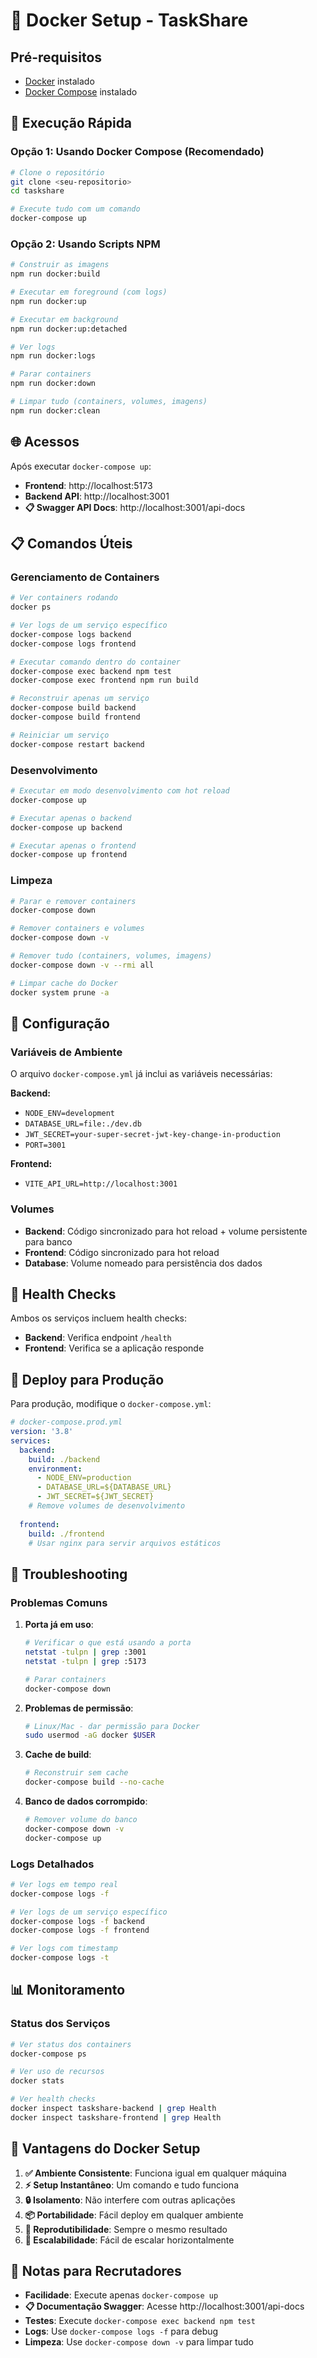 # 🐳 Docker Setup - TaskShare

## Pré-requisitos

- [Docker](https://www.docker.com/get-started) instalado
- [Docker Compose](https://docs.docker.com/compose/install/) instalado

## 🚀 Execução Rápida

### Opção 1: Usando Docker Compose (Recomendado)

```bash
# Clone o repositório
git clone <seu-repositorio>
cd taskshare

# Execute tudo com um comando
docker-compose up
```

### Opção 2: Usando Scripts NPM

```bash
# Construir as imagens
npm run docker:build

# Executar em foreground (com logs)
npm run docker:up

# Executar em background
npm run docker:up:detached

# Ver logs
npm run docker:logs

# Parar containers
npm run docker:down

# Limpar tudo (containers, volumes, imagens)
npm run docker:clean
```

## 🌐 Acessos

Após executar `docker-compose up`:

- **Frontend**: http://localhost:5173
- **Backend API**: http://localhost:3001
- **📋 Swagger API Docs**: http://localhost:3001/api-docs

## 📋 Comandos Úteis

### Gerenciamento de Containers

```bash
# Ver containers rodando
docker ps

# Ver logs de um serviço específico
docker-compose logs backend
docker-compose logs frontend

# Executar comando dentro do container
docker-compose exec backend npm test
docker-compose exec frontend npm run build

# Reconstruir apenas um serviço
docker-compose build backend
docker-compose build frontend

# Reiniciar um serviço
docker-compose restart backend
```

### Desenvolvimento

```bash
# Executar em modo desenvolvimento com hot reload
docker-compose up

# Executar apenas o backend
docker-compose up backend

# Executar apenas o frontend
docker-compose up frontend
```

### Limpeza

```bash
# Parar e remover containers
docker-compose down

# Remover containers e volumes
docker-compose down -v

# Remover tudo (containers, volumes, imagens)
docker-compose down -v --rmi all

# Limpar cache do Docker
docker system prune -a
```

## 🔧 Configuração

### Variáveis de Ambiente

O arquivo `docker-compose.yml` já inclui as variáveis necessárias:

**Backend:**
- `NODE_ENV=development`
- `DATABASE_URL=file:./dev.db`
- `JWT_SECRET=your-super-secret-jwt-key-change-in-production`
- `PORT=3001`

**Frontend:**
- `VITE_API_URL=http://localhost:3001`

### Volumes

- **Backend**: Código sincronizado para hot reload + volume persistente para banco
- **Frontend**: Código sincronizado para hot reload
- **Database**: Volume nomeado para persistência dos dados

## 🏥 Health Checks

Ambos os serviços incluem health checks:

- **Backend**: Verifica endpoint `/health`
- **Frontend**: Verifica se a aplicação responde

## 🚀 Deploy para Produção

Para produção, modifique o `docker-compose.yml`:

```yaml
# docker-compose.prod.yml
version: '3.8'
services:
  backend:
    build: ./backend
    environment:
      - NODE_ENV=production
      - DATABASE_URL=${DATABASE_URL}
      - JWT_SECRET=${JWT_SECRET}
    # Remove volumes de desenvolvimento
    
  frontend:
    build: ./frontend
    # Usar nginx para servir arquivos estáticos
```

## 🐛 Troubleshooting

### Problemas Comuns

1. **Porta já em uso**:
   ```bash
   # Verificar o que está usando a porta
   netstat -tulpn | grep :3001
   netstat -tulpn | grep :5173
   
   # Parar containers
   docker-compose down
   ```

2. **Problemas de permissão**:
   ```bash
   # Linux/Mac - dar permissão para Docker
   sudo usermod -aG docker $USER
   ```

3. **Cache de build**:
   ```bash
   # Reconstruir sem cache
   docker-compose build --no-cache
   ```

4. **Banco de dados corrompido**:
   ```bash
   # Remover volume do banco
   docker-compose down -v
   docker-compose up
   ```

### Logs Detalhados

```bash
# Ver logs em tempo real
docker-compose logs -f

# Ver logs de um serviço específico
docker-compose logs -f backend
docker-compose logs -f frontend

# Ver logs com timestamp
docker-compose logs -t
```

## 📊 Monitoramento

### Status dos Serviços

```bash
# Ver status dos containers
docker-compose ps

# Ver uso de recursos
docker stats

# Ver health checks
docker inspect taskshare-backend | grep Health
docker inspect taskshare-frontend | grep Health
```

## 🎯 Vantagens do Docker Setup

1. **✅ Ambiente Consistente**: Funciona igual em qualquer máquina
2. **⚡ Setup Instantâneo**: Um comando e tudo funciona
3. **🔒 Isolamento**: Não interfere com outras aplicações
4. **📦 Portabilidade**: Fácil deploy em qualquer ambiente
5. **🔄 Reprodutibilidade**: Sempre o mesmo resultado
6. **🚀 Escalabilidade**: Fácil de escalar horizontalmente

## 📝 Notas para Recrutadores

- **Facilidade**: Execute apenas `docker-compose up`
- **📋 Documentação Swagger**: Acesse http://localhost:3001/api-docs
- **Testes**: Execute `docker-compose exec backend npm test`
- **Logs**: Use `docker-compose logs -f` para debug
- **Limpeza**: Use `docker-compose down -v` para limpar tudo
